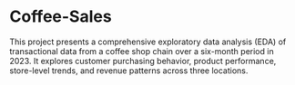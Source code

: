 # Coffee-Sales
This project presents a comprehensive exploratory data analysis (EDA) of transactional data from a coffee shop chain over a six-month period in 2023. It explores customer purchasing behavior, product performance, store-level trends, and revenue patterns across three locations.
